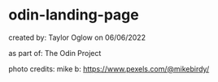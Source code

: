 # odin-landing-page

created by: Taylor Oglow on 06/06/2022

as part of: The Odin Project

photo credits: mike b: https://www.pexels.com/@mikebirdy/